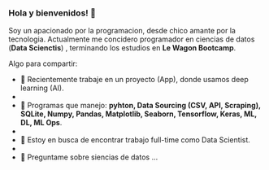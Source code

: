 ### Hola y bienvenidos! 👋

Soy un apacionado por la programacion, desde chico amante por la tecnologia.
Actualmente me concidero programador en ciencias de datos (**Data Scienctis**) , terminando los estudios en **Le Wagon Bootcamp**. 

Algo para compartir:

- 🔭 Recientemente trabaje en un proyecto (App), donde usamos deep learning (AI).
- 
- 🌱 Programas que manejo: **pyhton, Data Sourcing (CSV, API, Scraping), SQLite, Numpy, Pandas, Matplotlib, Seaborn, Tensorflow, Keras, ML, DL, ML Ops**.
- 
- 👯 Estoy en busca de encontrar trabajo full-time como Data Scientist.
- 
- 💬 Preguntame sobre siencias de datos ...


